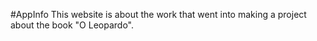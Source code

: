 #AppInfo
This website is about the work that went into making a project about the book "O Leopardo".